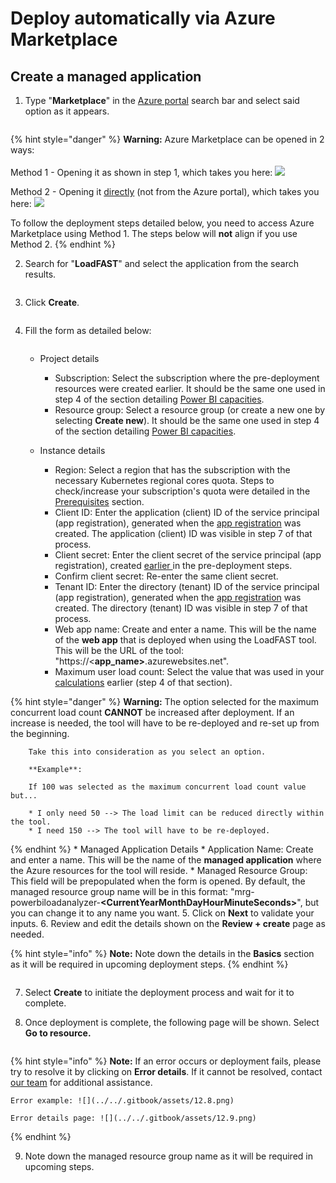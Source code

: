 # Deploy automatically via Azure Marketplace

<a href="#navigate-to-the-deploy-automatically-via-azure-marketplace.md" id="navigate-to-the-deploy-automatically-via-azure-marketplace"></a>

## Create a managed application

1.  Type "**Marketplace**" in the [Azure portal](https://portal.azure.com) search bar and select said option as it appears.&#x20;

    <figure><img src="../../.gitbook/assets/16.3.png" alt=""><figcaption></figcaption></figure>

{% hint style="danger" %}
**Warning:** Azure Marketplace can be opened in 2 ways:\
\
Method 1 - Opening it as shown in step 1, which takes you here: ![](<../../.gitbook/assets/image (5).png>)

Method 2 - Opening it [directly](https://azuremarketplace.microsoft.com/en-us/marketplace/) (not from the Azure portal), which takes you here: ![](<../../.gitbook/assets/image (6).png>)

To follow the deployment steps detailed below, you need to access Azure Marketplace using Method 1. The steps below will **not** align if you use Method 2.
{% endhint %}



2. Search for "**LoadFAST**" and select the application from the search results.&#x20;

<figure><img src="../../.gitbook/assets/12.2 (3).png" alt=""><figcaption></figcaption></figure>

3.  Click **Create**.&#x20;

    <figure><img src="../../.gitbook/assets/image (3) (1).png" alt=""><figcaption></figcaption></figure>
4.  Fill the form as detailed below:

    <figure><img src="../../.gitbook/assets/12.4.png" alt=""><figcaption></figcaption></figure>

    * Project details
      * Subscription: Select the subscription where the pre-deployment resources were created earlier. It should be the same one used in step 4 of the section detailing [Power BI capacities](https://maqsoftware.gitbook.io/pbi-load-analyzer-technical-documentation/setting-up/prerequisites/set-up-power-bi-and-azure#power-bi-capacity).
      * Resource group: Select a resource group (or create a new one by selecting **Create new**). It should be the same one used in step 4 of the section detailing [Power BI capacities](https://maqsoftware.gitbook.io/pbi-load-analyzer-technical-documentation/setting-up/prerequisites/set-up-power-bi-and-azure#power-bi-capacity).
    *   Instance details

        * Region: Select a region that has the subscription with the necessary Kubernetes regional cores quota. Steps to check/increase your subscription's quota were detailed in the [Prerequisites](https://maqsoftware.gitbook.io/pbi-load-analyzer-technical-documentation/setting-up/prerequisites/set-up-power-bi-and-azure#kubernetes-regional-cores-quota) section.
        * Client ID: Enter the application (client) ID of the service principal (app registration), generated when the [app registration](../prepare/pre-deployment/create-an-app-registration-for-the-loadfast-api.md#create-an-app-registration) was created. The application (client) ID was visible in step 7 of that process.
        * Client secret: Enter the client secret of the service principal (app registration), created [earlier ](../prepare/pre-deployment/create-an-app-registration-for-the-loadfast-api.md#create-a-client-secret)in the pre-deployment steps.
        * Confirm client secret: Re-enter the same client secret.
        * Tenant ID: Enter the directory (tenant) ID of the service principal (app registration), generated when the [app registration](../prepare/pre-deployment/create-an-app-registration-for-the-loadfast-api.md#create-an-app-registration) was created. The directory (tenant) ID was visible in step 7 of that process.
        * Web app name: Create and enter a name. This will be the name of the **web app** that is deployed when using the LoadFAST tool. This will be the URL of the tool: "https://<**app\_name>**.azurewebsites.net".
        * Maximum user load count: Select the value that was used in your [calculations](https://maqsoftware.gitbook.io/pbi-load-analyzer-technical-documentation/setting-up/prerequisites/set-up-power-bi-and-azure#kubernetes-regional-cores-quota) earlier (step 4 of that section).

{% hint style="danger" %}
        **Warning:** The option selected for the maximum concurrent load count **CANNOT** be increased after deployment. If an increase is needed, the tool will have to be re-deployed and re-set up from the beginning.

        Take this into consideration as you select an option.

        **Example**:

        If 100 was selected as the maximum concurrent load count value but...

        * I only need 50 --> The load limit can be reduced directly within the tool.
        * I need 150 --> The tool will have to be re-deployed.
{% endhint %}
    * Managed Application Details
      * Application Name: Create and enter a name. This will be the name of the **managed application** where the Azure resources for the tool will reside.
      * Managed Resource Group: This field will be prepopulated when the form is opened. By default, the managed resource group name will be in this format: "mrg-powerbiloadanalyzer-**\<CurrentYearMonthDayHourMinuteSeconds>**", but you can change it to any name you want.
5. Click on **Next** to validate your inputs.
6.  Review and edit the details shown on the **Review + create** page as needed.&#x20;

{% hint style="info" %}
    **Note:** Note down the details in the **Basics** section as it will be required in upcoming deployment steps.
{% endhint %}

<figure><img src="../../.gitbook/assets/12.5.png" alt=""><figcaption></figcaption></figure>

7. Select **Create** to initiate the deployment process and wait for it to complete.&#x20;
8.  Once deployment is complete, the following page will be shown. Select **Go to resource.**

    <figure><img src="../../.gitbook/assets/12.6 (1).png" alt=""><figcaption></figcaption></figure>

{% hint style="info" %}
    **Note:** If an error occurs or deployment fails, please try to resolve it by clicking on **Error details**. If it cannot be resolved, contact [our team](mailto:Sales@MAQSoftware.com) for additional assistance.



    Error example: ![](../../.gitbook/assets/12.8.png)

    Error details page: ![](../../.gitbook/assets/12.9.png)


{% endhint %}


9.  Note down the managed resource group name as it will be required in upcoming steps.&#x20;



    <figure><img src="../../.gitbook/assets/12.7.png" alt=""><figcaption></figcaption></figure>
